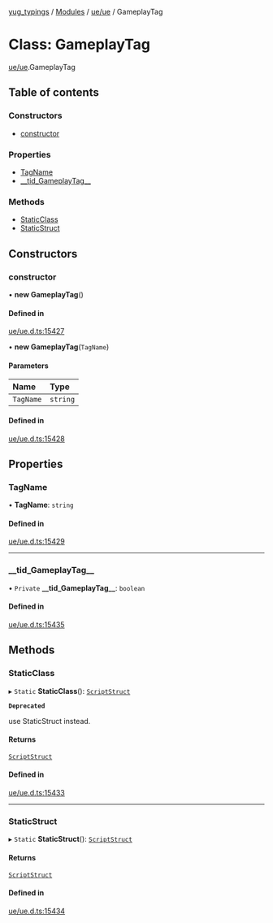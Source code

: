 [yug_typings](../README.md) / [Modules](../modules.md) / [ue/ue](../modules/ue_ue.md) / GameplayTag

# Class: GameplayTag

[ue/ue](../modules/ue_ue.md).GameplayTag

## Table of contents

### Constructors

- [constructor](ue_ue.GameplayTag.md#constructor)

### Properties

- [TagName](ue_ue.GameplayTag.md#tagname)
- [\_\_tid\_GameplayTag\_\_](ue_ue.GameplayTag.md#__tid_gameplaytag__)

### Methods

- [StaticClass](ue_ue.GameplayTag.md#staticclass)
- [StaticStruct](ue_ue.GameplayTag.md#staticstruct)

## Constructors

### constructor

• **new GameplayTag**()

#### Defined in

[ue/ue.d.ts:15427](https://github.com/YugMetaverse/yug_typings/blob/b7d9b19/ue/ue.d.ts#L15427)

• **new GameplayTag**(`TagName`)

#### Parameters

| Name | Type |
| :------ | :------ |
| `TagName` | `string` |

#### Defined in

[ue/ue.d.ts:15428](https://github.com/YugMetaverse/yug_typings/blob/b7d9b19/ue/ue.d.ts#L15428)

## Properties

### TagName

• **TagName**: `string`

#### Defined in

[ue/ue.d.ts:15429](https://github.com/YugMetaverse/yug_typings/blob/b7d9b19/ue/ue.d.ts#L15429)

___

### \_\_tid\_GameplayTag\_\_

• `Private` **\_\_tid\_GameplayTag\_\_**: `boolean`

#### Defined in

[ue/ue.d.ts:15435](https://github.com/YugMetaverse/yug_typings/blob/b7d9b19/ue/ue.d.ts#L15435)

## Methods

### StaticClass

▸ `Static` **StaticClass**(): [`ScriptStruct`](ue_ue.ScriptStruct.md)

**`Deprecated`**

use StaticStruct instead.

#### Returns

[`ScriptStruct`](ue_ue.ScriptStruct.md)

#### Defined in

[ue/ue.d.ts:15433](https://github.com/YugMetaverse/yug_typings/blob/b7d9b19/ue/ue.d.ts#L15433)

___

### StaticStruct

▸ `Static` **StaticStruct**(): [`ScriptStruct`](ue_ue.ScriptStruct.md)

#### Returns

[`ScriptStruct`](ue_ue.ScriptStruct.md)

#### Defined in

[ue/ue.d.ts:15434](https://github.com/YugMetaverse/yug_typings/blob/b7d9b19/ue/ue.d.ts#L15434)
